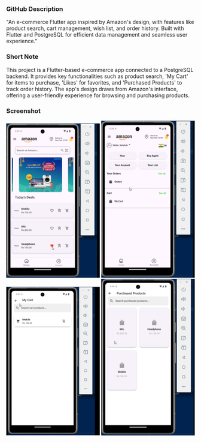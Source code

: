 ### GitHub Description
"An e-commerce Flutter app inspired by Amazon's design, with features like product search, cart management, wish list, and order history. Built with Flutter and PostgreSQL for efficient data management and seamless user experience."

### Short Note
This project is a Flutter-based e-commerce app connected to a PostgreSQL backend. It provides key functionalities such as product search, 'My Cart' for items to purchase, 'Likes' for favorites, and 'Purchased Products' to track order history. The app's design draws from Amazon's interface, offering a user-friendly experience for browsing and purchasing products.

### Screenshot
<img src="https://github.com/vaisx05/shop_amazon/blob/main/screenshot/Menu.png" alt="Menu Screenshot" width="250"/>
<img src="https://github.com/vaisx05/shop_amazon/blob/main/screenshot/Account.png" alt="Account Screenshot" width="250"/>
<img src="https://github.com/vaisx05/shop_amazon/blob/main/screenshot/Mycart.png" alt="My Cart Screenshot" width="250"/>
<img src="https://github.com/vaisx05/shop_amazon/blob/main/screenshot/Order.png" alt="Order Screenshot" width="250"/>

